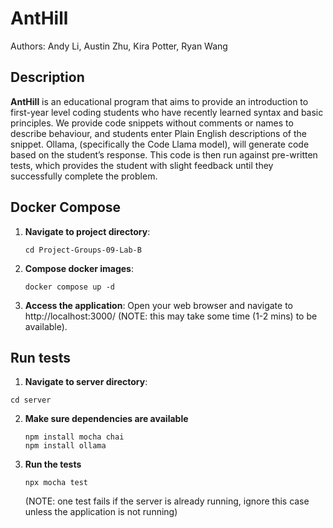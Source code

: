# AntHill

Authors: Andy Li, Austin Zhu, Kira Potter, Ryan Wang


## Description

**AntHill** is an educational program that aims to provide an introduction to first-year level coding students who have recently learned syntax and basic principles. We provide code snippets without comments or names to describe behaviour, and students enter Plain English descriptions of the snippet. Ollama, (specifically the Code Llama model), will generate code based on the student’s response. This code is then run against pre-written tests, which provides the student with slight feedback until they successfully complete the problem.

## Docker Compose

1. **Navigate to project directory**:
   ```
   cd Project-Groups-09-Lab-B
   ```

2. **Compose docker images**:
   ```
   docker compose up -d
   ```

3. **Access the application**:
   Open your web browser and navigate to http://localhost:3000/ (NOTE: this may take some time (1-2 mins) to be available).

## Run tests

1. **Navigate to server directory**:
```
cd server
```

2. **Make sure dependencies are available**
   ```
   npm install mocha chai
   npm install ollama
   ```
3. **Run the tests**
   ```
   npx mocha test
   ```
   (NOTE: one test fails if the server is already running, ignore this case unless the application is not running)

